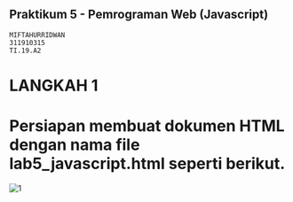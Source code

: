 ## Praktikum 5 - Pemrograman Web (Javascript)
~~~
MIFTAHURRIDWAN
311910315
TI.19.A2
~~~
# LANGKAH 1
# Persiapan membuat dokumen HTML dengan nama file lab5_javascript.html seperti berikut.
![1](https://user-images.githubusercontent.com/56618988/162931776-9ec7c306-77a7-482c-93b2-b2242de7e144.jpg) 

